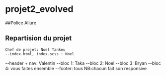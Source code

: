 # projet2_evolved

##Police
Allure

## Repartision du projet
	Chef de projet: Noel Tankeu
	--index.html, index.scss : Noel
 --header + nav: Valentin
 --bloc 1: Taka
 --bloc 2: Noel
 --bloc 3: Bryan
 --bloc 4: vous faites ensemble
 --footer: tous
NB:chacun fait son responsive

